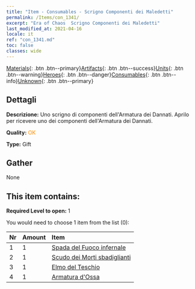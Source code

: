 ```yaml
---
title: "Item - Consumables - Scrigno Componenti dei Maledetti"
permalink: /Items/con_1341/
excerpt: "Era of Chaos  Scrigno Componenti dei Maledetti"
last_modified_at: 2021-04-16
locale: it
ref: "con_1341.md"
toc: false
classes: wide
---
```

 [Materials](/it/Items/){: .btn .btn--primary}[Artifacts](/it/Items/Artifacts/){: .btn .btn--success}[Units](/it/Items/Units/){: .btn .btn--warning}[Heroes](/it/Items/Heroes/){: .btn .btn--danger}[Consumables](/it/Items/Consumables/){: .btn .btn--info}[Unknown](/it/Items/Unknown/){: .btn .btn--primary}

## Dettagli
 **Descrizione:** Uno scrigno di componenti dell'Armatura dei Dannati. Aprilo per ricevere uno dei componenti dell'Armatura dei Dannati.

 **Quality:** <span style="color: #FF8C00">OK</span>

 **Type:** Gift

## Gather

  None

## This item contains:

 **Required Level to open:** 1

 You would need to choose 1 item from the list (0):

  | Nr | Amount |     Item    |
  |:---|:-------|:------------|
  | 1 | 1 | [Spada del Fuoco infernale](/it/Items/art_121/) |  | 
  | 2 | 1 | [Scudo dei Morti sbadiglianti](/it/Items/art_122/) |  | 
  | 3 | 1 | [Elmo del Teschio](/it/Items/art_123/) |  | 
  | 4 | 1 | [Armatura d'Ossa](/it/Items/art_124/) |  | 
